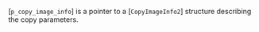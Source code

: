 [`p_copy_image_info`] is a pointer to a [`CopyImageInfo2`] structure
describing the copy parameters.